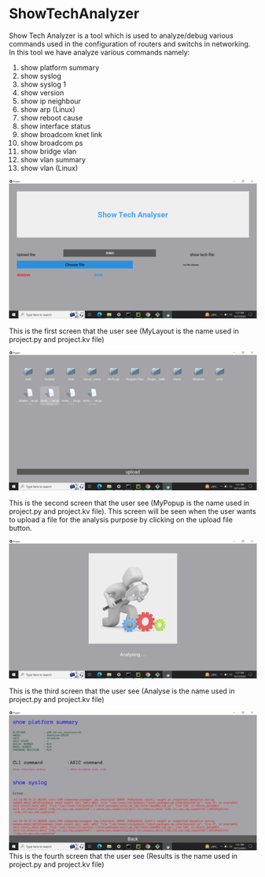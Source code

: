 # ShowTechAnalyzer

Show Tech Analyzer is a tool which is used to analyze/debug various commands used in the configuration of routers and switchs in networking. In this tool we have analyze various commands namely:

1. show platform summary
2. show syslog
3. show syslog 1
4. show version
5. show ip neighbour
6. show arp (Linux)
7. show reboot cause
8. show interface status
9. show broadcom knet link
10. show broadcom ps
11. show bridge vlan
12. show vlan summary
13. show vlan (Linux)

![alt text](https://github.com/khanna-harshit/ShowTech/blob/main/assets/main.png)

This is the first screen that the user see (MyLayout is the name used in project.py and project.kv file) 

![alt tag](https://github.com/khanna-harshit/ShowTech/blob/main/assets/upload_file.png)

This is the second screen that the user see (MyPopup is the name used in project.py and project.kv file). This screen will be seen when the user wants to upload a file for the analysis purpose by clicking on the upload file button. 

![alt tag](https://github.com/khanna-harshit/ShowTech/blob/main/assets/analyze.png)

This is the third screen that the user see (Analyse is the name used in project.py and project.kv file)  

![alt tag](https://github.com/khanna-harshit/ShowTech/blob/main/assets/Results.png)
This is the fourth screen that the user see (Results is the name used in project.py and project.kv file)  



